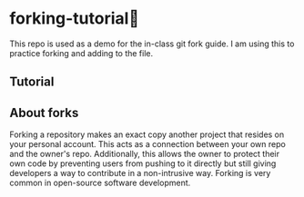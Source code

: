 # forking-tutorial🍴
This repo is used as a demo for the in-class git fork guide. I am using this to practice forking and adding to the file.

## Tutorial

## About forks
Forking a repository makes an exact copy another project that resides on your personal account. This acts as a connection between your own repo and the owner's repo. Additionally, this allows the owner to protect their own code by preventing users from pushing to it directly but still giving developers a way to contribute in a non-intrusive way. Forking is very common in open-source software development.
